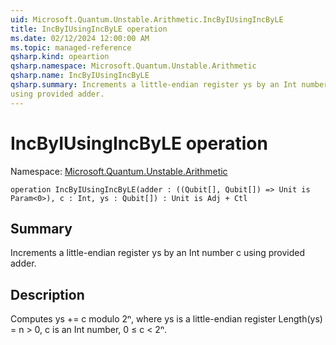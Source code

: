 ```yaml
---
uid: Microsoft.Quantum.Unstable.Arithmetic.IncByIUsingIncByLE
title: IncByIUsingIncByLE operation
ms.date: 02/12/2024 12:00:00 AM
ms.topic: managed-reference
qsharp.kind: opeartion
qsharp.namespace: Microsoft.Quantum.Unstable.Arithmetic
qsharp.name: IncByIUsingIncByLE
qsharp.summary: Increments a little-endian register ys by an Int number c
using provided adder.
---
```


# IncByIUsingIncByLE operation

Namespace: [Microsoft.Quantum.Unstable.Arithmetic](xref:Microsoft.Quantum.Unstable.Arithmetic)

```qsharp
operation IncByIUsingIncByLE(adder : ((Qubit[], Qubit[]) => Unit is Param<0>), c : Int, ys : Qubit[]) : Unit is Adj + Ctl
```

## Summary
Increments a little-endian register ys by an Int number c
using provided adder.

## Description
Computes ys += c modulo 2ⁿ, where ys is a little-endian register
Length(ys) = n > 0, c is an Int number, 0 ≤ c < 2ⁿ.
